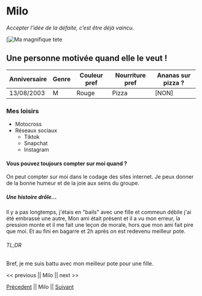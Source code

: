 # Milo

*Accepter l’idée de la défaite, c’est être déjà vaincu.*

[![Ma magnifique tete](https://scontent.fbru4-1.fna.fbcdn.net/v/t39.30808-6/280569409_10222788327962291_5682385011663408908_n.jpg?_nc_cat=107&ccb=1-7&_nc_sid=174925&_nc_ohc=zRtSOJnnuGoAX96wNsM&_nc_ht=scontent.fbru4-1.fna&oh=00_AfDCvWKtA4rnOC8DrB1WGRy0rBXLX48iRApXsWAORTDHLw&oe=63766376)

## Une personne motivée quand elle le veut !

 Anniversaire | Genre | Couleur pref | Nourriture pref | Ananas sur pizza ?
-------------|--------|-------------|------------------|--------------------
13/08/2003 | M | Rouge | Pizza | [NON]

### Mes loisirs
* Motocross
* Réseaux sociaux
  * Tiktok
  * Snapchat
  * Instagram

#### Vous pouvez toujours compter sur moi quand ?
On peut compter sur moi dans le codage des sites internet. Je peux donner
de la bonne humeur et de la joie aux seins du groupe.

##### Une histoire drôle...
Il y a pas longtemps, j'étais en "bails" avec une fille et commeun débile j'ai été embrassé une autre,
Mon ami était présent et il a vu mon erreur, la pression monte et il me fait une leçon de morale,
hors que mon ami fait pire que moi. Et au fini en bagarre et 2h après on est redevenu meilleur pote.

###### TL;DR
Bref, je me suis battu avec mon meilleur pote pour une fille.

<< previous || Milo || next >>

[Précedent](https://github.com/MathildeCornelis) || Milo || [Suivant](https://github.com/NadimElnakadi)
